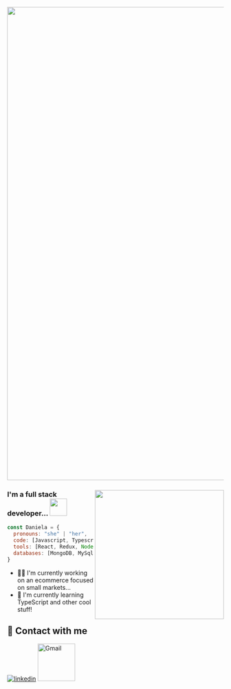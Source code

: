 <p align="center">
  <img alig src="https://i.postimg.cc/W4RX8TMw/banner.gif" width="1100"/>
</p>

 

### <img align='right' width="300" src="https://user-images.githubusercontent.com/54052523/163474648-21be73b2-9f18-4709-9cb9-2b740ca2b120.svg"/> I'm a full stack developer... <img src="https://media.giphy.com/media/mGcNjsfWAjY5AEZNw6/giphy.gif" width="40"></h2>


```javascript
const Daniela = {
  pronouns: "she" | "her",
  code: [Javascript, Typescript, HTML, CSS],
  tools: [React, Redux, Node, Express, Bootstrap, Heroku],
  databases: [MongoDB, MySql, SQLite, PostgreSQL]
}
```
- 👩‍💻 I'm currently working on an ecommerce focused on small markets...
- 🧠 I'm currently learning TypeScript and other cool stuff!


## 🔗 Contact with me
[![linkedin](https://img.shields.io/badge/linkedin-0A66C2?style=for-the-badge&logo=linkedin&logoColor=white)](https://www.linkedin.com/in/danielabedoya04/)
<a target="_blank" href="mailto:danielapoveda75@gmail.com">
  <img align="rigth" alt="Gmail" width="87px" src="https://img.shields.io/badge/Gmail-D14836?style=for-the-badge&logo=gmail&logoColor=white" />
</a>
